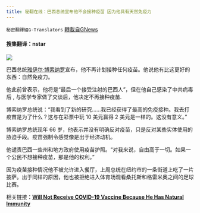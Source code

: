 ```yaml
---
title: 秘翻在线：巴西总统宣布他不会接种疫苗 因为他具有天然免疫力
---
```

`秘密翻譯組G-Translators` [轉載自GNews](https://gnews.org/zh-hans/1599282/)

#### 搜集翻译：nstar

![](https://assets.gnews.org/wp-content/uploads/2021/10/2021.10.16-11.13-fdse3-1024x535-1.jpg)

巴西总统[雅伊尔·博索纳罗](https://www.google.com/search?q=%E9%9B%85%E4%BC%8A%E5%B0%94%C2%B7%E5%8D%9A%E7%B4%A2%E7%BA%B3%E7%BD%97&amp;stick=H4sIAAAAAAAAAONgVuLSz9U3MEk3LTQyeMRoyi3w8sc9YSmdSWtOXmNU4-IKzsgvd80rySypFJLgYoOy-KR4uJC08SxiFX85u_XJnq6nG6Yc2v60d9bzLYue79r8fO90AEtvqm9gAAAA)宣布，他不再计划接种任何疫苗。他说他有比这更好的东西：自然免疫力。

他此前曾表示，他将是“最后一个接受注射的巴西人”，但在他自己感染了中共病毒后 , 与医学专家做了交谈后，他决定不再接种疫苗.

博索纳罗总统说：“我看到了新的研究……我已经获得了最高的免疫接种。我去打疫苗是为了什么？这与在彩票中玩 10 美元赢得 2 美元是一样的。这没有意义。”

博索纳罗总统现年 66 岁，他表示并没有明确反对疫苗，只是反对某些实体使用的胁迫手段。疫苗强制令感觉像是出于经济动机。

他谴责巴西一些州和地方政府使用疫苗护照。“对我来说，自由高于一切。如果一个公民不想接种疫苗，那是他的权利。”

因为疫苗接种情况他不被允许进入餐厅，上周总统在纽约市的一条街道上吃了一片披萨。出于同样的原因，他也被拒绝进入体育场观看桑托斯和格雷米奥之间的足球比赛。

相关链接：**[Will Not Receive COVID-19 Vaccine Because He Has Natural Immunity](https://www.redvoicemedia.com/2021/10/president-of-brazil-announces-he-will-not-receive-covid-19-vaccine-because-he-has-natural-immunity/)**
